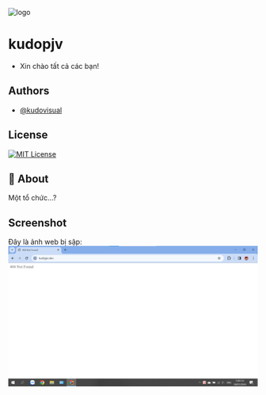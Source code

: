![logo](./assets/favicon.png)
# kudopjv

* Xin chào tất cả các bạn!

## Authors

- [@kudovisual](https://www.github.com/kudojpv)


## License
[![MIT License](https://img.shields.io/badge/License-MIT-green.svg)](https://choosealicense.com/licenses/mit/)

## 🚀 About
Một tổ chức...?

## Screenshot
Đây là ảnh web bị sập:
![screenshot](./assets/bisap/screenshot.png)

